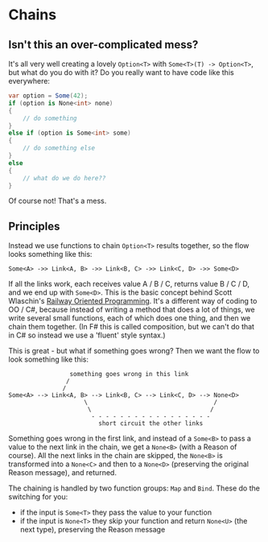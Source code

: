 # Chains

## Isn't this an over-complicated mess?

It's all very well creating a lovely `Option<T>` with `Some<T>(T) -> Option<T>`, but what do you do with it? Do you really want to have code like this everywhere:

```csharp
var option = Some(42);
if (option is None<int> none)
{
    // do something
}
else if (option is Some<int> some)
{
    // do something else
}
else
{
    // what do we do here??
}
```

Of course not! That's a mess.

## Principles

Instead we use functions to chain `Option<T>` results together, so the flow looks something like this:

```
Some<A> ->> Link<A, B> ->> Link<B, C> ->> Link<C, D> ->> Some<D>
```

If all the links work, each receives value A / B / C, returns value B / C / D, and we end up with `Some<D>`. This is the basic concept behind Scott Wlaschin's [Railway Oriented Programming](https://fsharpforfunandprofit.com/posts/against-railway-oriented-programming/). It's a different way of coding to OO / C#, because instead of writing a method that does a lot of things, we write several small functions, each of which does one thing, and then we chain them together. (In F# this is called composition, but we can't do that in C# so instead we use a 'fluent' style syntax.)

This is great - but what if something goes wrong? Then we want the flow to look something like this:

```
                 something goes wrong in this link
                /
               /
Some<A> --> Link<A, B> --> Link<B, C> --> Link<C, D> --> None<D>
                     \                                   /
                      \                                 /
                       - - - - - - - - - - - - - - - - -
                         short circuit the other links
```

Something goes wrong in the first link, and instead of a `Some<B>` to pass a value to the next link in the chain, we get a `None<B>` (with a Reason of course). All the next links in the chain are skipped, the `None<B>` is transformed into a `None<C>` and then to a `None<D>` (preserving the original Reason message), and returned.

The chaining is handled by two function groups: `Map` and `Bind`. These do the switching for you:

* if the input is `Some<T>` they pass the value to your function
* if the input is `None<T>` they skip your function and return `None<U>` (the next type), preserving the Reason message
